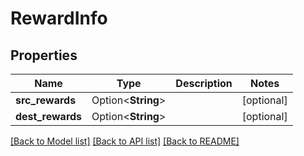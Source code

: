 # RewardInfo

## Properties

Name | Type | Description | Notes
------------ | ------------- | ------------- | -------------
**src_rewards** | Option<**String**> |  | [optional]
**dest_rewards** | Option<**String**> |  | [optional]

[[Back to Model list]](../README.md#documentation-for-models) [[Back to API list]](../README.md#documentation-for-api-endpoints) [[Back to README]](../README.md)


